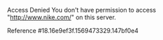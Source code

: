 Access Denied You don't have permission to access "http://www.nike.com/" on this server.

Reference #18.16e9ef3f.1569473329.147bf0e4